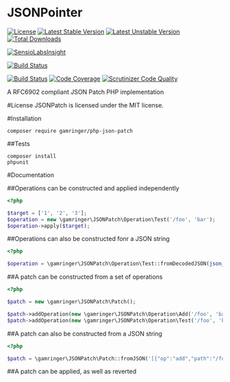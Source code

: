 JSONPointer
============

[![License](https://poser.pugx.org/gamringer/php-json-patch/license.svg)](https://packagist.org/packages/gamringer/php-json-patch)
[![Latest Stable Version](https://poser.pugx.org/gamringer/php-json-patch/v/stable.svg)](https://packagist.org/packages/gamringer/php-json-patch)
[![Latest Unstable Version](https://poser.pugx.org/gamringer/php-json-patch/v/unstable.svg)](https://packagist.org/packages/gamringer/php-json-patch)
[![Total Downloads](https://poser.pugx.org/gamringer/php-json-patch/downloads.svg)](https://packagist.org/packages/gamringer/php-json-patch)

[![SensioLabsInsight](https://insight.sensiolabs.com/projects/9f14b6ae-8100-4c43-9084-b17f57165026/mini.png)](https://insight.sensiolabs.com/projects/9f14b6ae-8100-4c43-9084-b17f57165026)

[![Build Status](https://travis-ci.org/gamringer/JSONPatch.svg?branch=master)](https://travis-ci.org/gamringer/JSONPatch)

[![Build Status](https://scrutinizer-ci.com/g/gamringer/JSONPatch/badges/build.png?b=master)](https://scrutinizer-ci.com/g/gamringer/JSONPatch/build-status/master)
[![Code Coverage](https://scrutinizer-ci.com/g/gamringer/JSONPatch/badges/coverage.png?b=master)](https://scrutinizer-ci.com/g/gamringer/JSONPatch/?branch=master)
[![Scrutinizer Code Quality](https://scrutinizer-ci.com/g/gamringer/JSONPatch/badges/quality-score.png?b=master)](https://scrutinizer-ci.com/g/gamringer/JSONPatch/?branch=master)

A RFC6902 compliant JSON Patch PHP implementation

#License
JSONPatch is licensed under the MIT license.

#Installation

    composer require gamringer/php-json-patch

##Tests

    composer install
    phpunit
    
#Documentation

##Operations can be constructed and applied independently
```php
<?php

$target = ['1', '2', '3'];
$operation = new \gamringer\JSONPatch\Operation\Test('/foo', 'bar');
$operation->apply($target);

```

##Operations can also be constructed fonr a JSON string
```php
<?php

$operation = \gamringer\JSONPatch\Operation\Test::fromDecodedJSON(json_decode('{"path":"/foo","value":"bar"}'));

```

##A patch can be constructed from a set of operations
```php
<?php

$patch = new \gamringer\JSONPatch\Patch();

$patch->addOperation(new \gamringer\JSONPatch\Operation\Add('/foo', 'bar'));
$patch->addOperation(new \gamringer\JSONPatch\Operation\Test('/foo', 'bar'));
```

##A patch can also be constructed from a JSON string
```php
<?php

$patch = \gamringer\JSONPatch\Patch::fromJSON('[{"op":"add","path":"/foo","value":"bar"},{"op":"test","path":"/foo","value":"bar"}]');
```

##A patch can be applied, as well as reverted